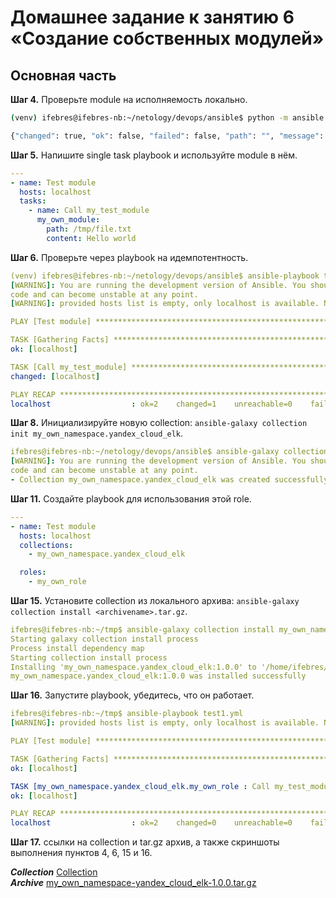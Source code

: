 # Домашнее задание к занятию 6 «Создание собственных модулей»

## Основная часть

**Шаг 4.** Проверьте module на исполняемость локально.
```bash
(venv) ifebres@ifebres-nb:~/netology/devops/ansible$ python -m ansible.modules.my_own_module /tmp/param.json

{"changed": true, "ok": false, "failed": false, "path": "", "message": "Created", "invocation": {"module_args": {"path": "/home/ifebres/file.txt", "content": "Hello, this is the content of the file."}}}
```

**Шаг 5.** Напишите single task playbook и используйте module в нём.
```yaml
---
- name: Test module
  hosts: localhost
  tasks:
    - name: Call my_test_module
      my_own_module:
        path: /tmp/file.txt
        content: Hello world
```

**Шаг 6.** Проверьте через playbook на идемпотентность.
```yaml
(venv) ifebres@ifebres-nb:~/netology/devops/ansible$ ansible-playbook test.yml 
[WARNING]: You are running the development version of Ansible. You should only run Ansible from "devel" if you are modifying the Ansible engine, or trying out features under development. This is a rapidly changing source of
code and can become unstable at any point.
[WARNING]: provided hosts list is empty, only localhost is available. Note that the implicit localhost does not match 'all'

PLAY [Test module] *****************************************************************************************************************************************************************************************************************

TASK [Gathering Facts] *************************************************************************************************************************************************************************************************************
ok: [localhost]

TASK [Call my_test_module] *********************************************************************************************************************************************************************************************************
changed: [localhost]

PLAY RECAP *************************************************************************************************************************************************************************************************************************
localhost                  : ok=2    changed=1    unreachable=0    failed=0    skipped=0    rescued=0    ignored=0   
```


**Шаг 8.** Инициализируйте новую collection: `ansible-galaxy collection init my_own_namespace.yandex_cloud_elk`.
```yaml
ifebres@ifebres-nb:~/netology/devops/ansible$ ansible-galaxy collection init my_own_namespace.yandex_cloud_elk
[WARNING]: You are running the development version of Ansible. You should only run Ansible from "devel" if you are modifying the Ansible engine, or trying out features under development. This is a rapidly changing source of
code and can become unstable at any point.
- Collection my_own_namespace.yandex_cloud_elk was created successfully

```

**Шаг 11.** Создайте playbook для использования этой role.
```yaml
---
- name: Test module
  hosts: localhost
  collections:
    - my_own_namespace.yandex_cloud_elk

  roles:
    - my_own_role
```

**Шаг 15.** Установите collection из локального архива: `ansible-galaxy collection install <archivename>.tar.gz`.
```yaml
ifebres@ifebres-nb:~/tmp$ ansible-galaxy collection install my_own_namespace-yandex_cloud_elk-1.0.0.tar.gz 
Starting galaxy collection install process
Process install dependency map
Starting collection install process
Installing 'my_own_namespace.yandex_cloud_elk:1.0.0' to '/home/ifebres/.ansible/collections/ansible_collections/my_own_namespace/yandex_cloud_elk'
my_own_namespace.yandex_cloud_elk:1.0.0 was installed successfully
```

**Шаг 16.** Запустите playbook, убедитесь, что он работает.
``` yaml
ifebres@ifebres-nb:~/tmp$ ansible-playbook test1.yml 
[WARNING]: provided hosts list is empty, only localhost is available. Note that the implicit localhost does not match 'all'

PLAY [Test module] ************************************************************************************************************************************************************************************************

TASK [Gathering Facts] ********************************************************************************************************************************************************************************************
ok: [localhost]

TASK [my_own_namespace.yandex_cloud_elk.my_own_role : Call my_test_module] ****************************************************************************************************************************************
ok: [localhost]

PLAY RECAP ********************************************************************************************************************************************************************************************************
localhost                  : ok=2    changed=0    unreachable=0    failed=0    skipped=0    rescued=0    ignored=0   
```

**Шаг 17.** ссылки на collection и tar.gz архив, а также скриншоты выполнения пунктов 4, 6, 15 и 16.

***Collection*** [Collection](https://github.com/Hovard777/my_own_collection/tree/1.0.0)  
***Archive*** [my_own_namespace-yandex_cloud_elk-1.0.0.tar.gz](my_own_namespace-yandex_cloud_elk-1.0.0.tar.gz)